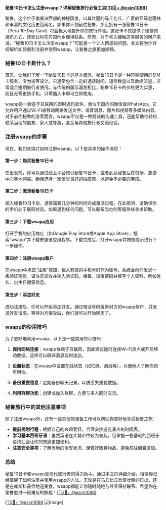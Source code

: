 **秘鲁10日卡怎么注册wsapp？详解秘鲁旅行必备工具[[TG💪+ @esim1088](https://t.me/s/esim1088)]**

秘鲁，这个位于南美洲西部的神秘国度，以其壮丽的马丘比丘、广袤的亚马逊雨林和丰富的文化历史而闻名。如果你计划前往秘鲁，那么拥有一张秘鲁10日卡（Peru 10-Day Card）将会极大地提升你的旅行体验。这张卡不仅提供了便捷的通讯方式，还能让你在异国他乡保持联系。然而，对于初次接触这类服务的用户来说，“秘鲁10日卡怎么注册wsapp？”可能是一个让人困惑的问题。本文将为你详细解析如何顺利注册并使用wsapp，让秘鲁之旅更加顺畅。

### 秘鲁10日卡是什么？

首先，让我们了解一下秘鲁10日卡的基本概念。秘鲁10日卡是一种短期使用的SIM卡服务，专为游客设计。它通常包含一定的通话时间、短信数量以及数据流量，非常适合短期旅行者使用。与传统的国际漫游相比，秘鲁10日卡的价格更为实惠，而且无需更换手机，只需插入卡即可立即使用。

wsapp是一款基于互联网的即时通讯软件，类似于国内的微信或WhatsApp。它允许用户通过Wi-Fi或移动网络发送文字、语音消息、图片和视频等多媒体内容。对于前往秘鲁的游客而言，wsapp不仅是一种高效的沟通工具，还能帮助你轻松联系当地的朋友、家人或导游，甚至与其他旅行者交流经验。

### 注册wsapp的步骤

现在，我们来探讨如何注册wsapp。以下是具体的操作流程：

#### 第一步：购买秘鲁10日卡
在出发前，你可以通过线上平台预订秘鲁10日卡，或者到达秘鲁后在机场、旅游中心等地购买。确保选择一家信誉良好的供应商，以避免不必要的麻烦。

#### 第二步：激活秘鲁10日卡
插入秘鲁10日卡后，通常需要几分钟的时间完成激活过程。在此期间，请确保你的手机处于联网状态。如果遇到任何问题，可以联系当地的客服热线寻求帮助。

#### 第三步：下载wsapp应用
打开手机的应用商店（如Google Play Store或Apple App Store），搜索“wsapp”并下载安装该应用程序。下载完成后，打开wsapp并按照提示进行下一步操作。

#### 第四步：注册wsapp账户
在wsapp中点击“注册”按钮，输入有效的手机号码作为账号。系统会向你发送一条验证短信，请注意查收并输入验证码。接着，设置密码并填写个人资料，例如姓名、出生日期等信息。

#### 第五步：添加好友
成功注册后，你可以开始添加好友。通过电话号码搜索对方的wsapp账户，并发送好友请求。等待对方接受后，你们就可以开始聊天了。

### wsapp的使用技巧

为了更好地利用wsapp，以下是一些实用的小技巧：

1. **保持网络连接**：wsapp依赖于互联网，因此建议随时连接Wi-Fi热点或开启移动数据。这样可以确保消息及时送达。
   
2. **设置状态**：在wsapp中设置在线状态（如忙碌、离线等），以便他人了解你的可用性。

3. **备份重要信息**：定期备份聊天记录，以防丢失重要数据。

4. **利用群聊功能**：创建或加入群聊，方便与多人同时交流。

### 秘鲁旅行中的其他注意事项

除了注册wsapp外，还有一些其他的准备工作可以帮助你更好地享受秘鲁之旅：

- **提前规划行程**：根据自己的兴趣爱好，合理安排游览景点的时间表。
- **学习基本西班牙语**：虽然英语在大城市中较为普及，但掌握一些基础的西班牙语词汇会让你的旅途更加便利。
- **注意安全事项**：了解当地的治安状况，保管好随身物品，避免前往偏僻区域。

### 总结

秘鲁10日卡和wsapp是现代旅行者的得力助手。通过本文的详细介绍，相信你已经掌握了如何注册并使用wsapp的方法。无论是在马丘比丘欣赏壮丽的日出，还是在库斯科品尝地道美食，wsapp都能让你随时随地与外界保持联系。希望你在秘鲁度过一段难忘的旅程！[[TG💪+ @esim1088](https://t.me/s/esim1088)]

[[TG💪+ @esim1088](https://t.me/s/esim1088) ![Image](https://i.postimg.cc/4NQfJmqS/Snipaste-2025-05-13-00-14-12.png)]